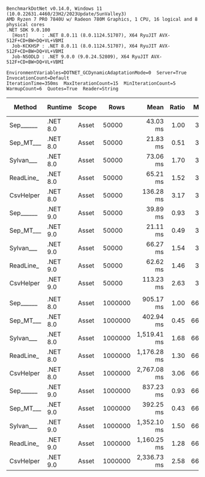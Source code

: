 ```

BenchmarkDotNet v0.14.0, Windows 11 (10.0.22631.4460/23H2/2023Update/SunValley3)
AMD Ryzen 7 PRO 7840U w/ Radeon 780M Graphics, 1 CPU, 16 logical and 8 physical cores
.NET SDK 9.0.100
  [Host]     : .NET 8.0.11 (8.0.1124.51707), X64 RyuJIT AVX-512F+CD+BW+DQ+VL+VBMI
  Job-KCKHSP : .NET 8.0.11 (8.0.1124.51707), X64 RyuJIT AVX-512F+CD+BW+DQ+VL+VBMI
  Job-NSODLD : .NET 9.0.0 (9.0.24.52809), X64 RyuJIT AVX-512F+CD+BW+DQ+VL+VBMI

EnvironmentVariables=DOTNET_GCDynamicAdaptationMode=0  Server=True  InvocationCount=Default  
IterationTime=350ms  MaxIterationCount=15  MinIterationCount=5  
WarmupCount=6  Quotes=True  Reader=String  

```
| Method    | Runtime  | Scope | Rows    | Mean        | Ratio | MB  | MB/s   | ns/row | Allocated  | Alloc Ratio |
|---------- |--------- |------ |-------- |------------:|------:|----:|-------:|-------:|-----------:|------------:|
| Sep______ | .NET 8.0 | Asset | 50000   |    43.03 ms |  1.00 |  33 |  775.7 |  860.6 |   13.48 MB |        1.00 |
| Sep_MT___ | .NET 8.0 | Asset | 50000   |    21.83 ms |  0.51 |  33 | 1529.2 |  436.5 |   13.59 MB |        1.01 |
| Sylvan___ | .NET 8.0 | Asset | 50000   |    73.06 ms |  1.70 |  33 |  456.8 | 1461.2 |   13.63 MB |        1.01 |
| ReadLine_ | .NET 8.0 | Asset | 50000   |    65.21 ms |  1.52 |  33 |  511.9 | 1304.2 |  119.44 MB |        8.86 |
| CsvHelper | .NET 8.0 | Asset | 50000   |   136.28 ms |  3.17 |  33 |  244.9 | 2725.5 |   13.64 MB |        1.01 |
| Sep______ | .NET 9.0 | Asset | 50000   |    39.89 ms |  0.93 |  33 |  836.8 |  797.7 |   13.48 MB |        1.00 |
| Sep_MT___ | .NET 9.0 | Asset | 50000   |    21.11 ms |  0.49 |  33 | 1581.5 |  422.1 |   13.59 MB |        1.01 |
| Sylvan___ | .NET 9.0 | Asset | 50000   |    66.27 ms |  1.54 |  33 |  503.6 | 1325.4 |   13.63 MB |        1.01 |
| ReadLine_ | .NET 9.0 | Asset | 50000   |    62.62 ms |  1.46 |  33 |  533.0 | 1252.5 |  119.44 MB |        8.86 |
| CsvHelper | .NET 9.0 | Asset | 50000   |   113.23 ms |  2.63 |  33 |  294.8 | 2264.6 |   13.64 MB |        1.01 |
|           |          |       |         |             |       |     |        |        |            |             |
| Sep______ | .NET 8.0 | Asset | 1000000 |   905.17 ms |  1.00 | 667 |  737.7 |  905.2 |  260.41 MB |        1.00 |
| Sep_MT___ | .NET 8.0 | Asset | 1000000 |   402.94 ms |  0.45 | 667 | 1657.1 |  402.9 |  261.91 MB |        1.01 |
| Sylvan___ | .NET 8.0 | Asset | 1000000 | 1,519.41 ms |  1.68 | 667 |  439.5 | 1519.4 |  260.57 MB |        1.00 |
| ReadLine_ | .NET 8.0 | Asset | 1000000 | 1,176.28 ms |  1.30 | 667 |  567.6 | 1176.3 | 2385.07 MB |        9.16 |
| CsvHelper | .NET 8.0 | Asset | 1000000 | 2,767.08 ms |  3.06 | 667 |  241.3 | 2767.1 |  260.58 MB |        1.00 |
| Sep______ | .NET 9.0 | Asset | 1000000 |   837.23 ms |  0.93 | 667 |  797.5 |  837.2 |  260.41 MB |        1.00 |
| Sep_MT___ | .NET 9.0 | Asset | 1000000 |   392.25 ms |  0.43 | 667 | 1702.3 |  392.2 |  261.36 MB |        1.00 |
| Sylvan___ | .NET 9.0 | Asset | 1000000 | 1,352.10 ms |  1.50 | 667 |  493.8 | 1352.1 |  260.57 MB |        1.00 |
| ReadLine_ | .NET 9.0 | Asset | 1000000 | 1,160.25 ms |  1.28 | 667 |  575.5 | 1160.2 | 2385.07 MB |        9.16 |
| CsvHelper | .NET 9.0 | Asset | 1000000 | 2,336.73 ms |  2.58 | 667 |  285.7 | 2336.7 |  260.58 MB |        1.00 |
